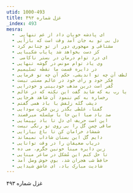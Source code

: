 ```yaml
---
utid: 1000-493
title: غزل شماره ۴۹۳
_index: 493
mesra:
  - ‌ ای پادشه خوبان داد از غم تنهایی
  - دل بی تو به جان آمد وقت است که بازآیی
  - مشتاقی و مهجوری دور از تو چنانم کرد
  - کز دست بخواهد شد پایاب شکیبایی
  - ‌ ای درد توام درمان در بستر ناکامی
  - وی یاد توام مونس در گوشه تنهایی
  - در دایره قسمت ما نقطه تسلیمیم
  - لطف آن چه تو اندیشی، حکم آن چه تو فرمایی
  - فکر خود و رای خود در عالم مستی نیست
  - کُفر است درین مذهب خودبینی و خودرایی
  - یا رب به که شاید گفت این نکته که در عالم
  - رخساره به کس ننمود آن شاهد هرجایی
  - دیشب گله زلفش با باد همی گفتم
  - گفتا، غلطی بگذر زین فکرت سودایی
  - صد باد صبا این جا با سِلسله میرقصند
  - این است حریف ای دل تا باد نپیمایی
  - ساقی چمن گل را بی روی تو رنگی نیست
  - شمشاد خرامان کن تا باغ بیارایی
  - دایم گل این بستان شاداب نمیماند
  - دریاب ضعیفان را در وقت توانایی
  - زین دایره مینا خونین جگرم، می ده
  - تا حل کنم این مُشکل در ساغر مینایی
  - حافظ شب هجران شد، بویِ خوش وصل آمد
  - شادیت مبارک باد، ای عاشق شیدایی
---
```

غزل شماره ۴۹۳
